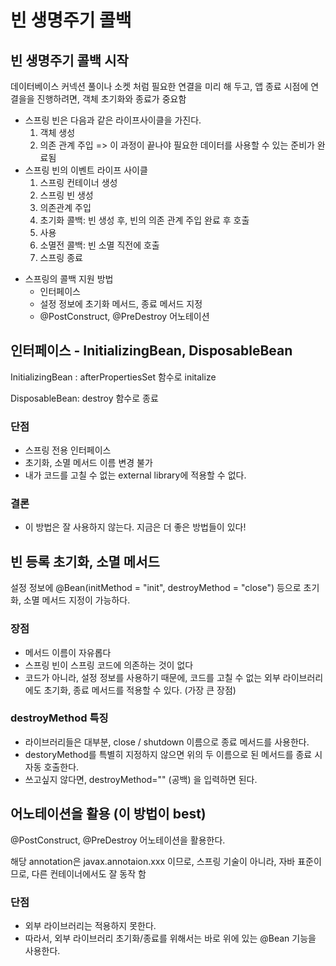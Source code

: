 # 빈 생명주기 콜백

## 빈 생명주기 콜백 시작

데이터베이스 커넥션 풀이나 소켓 처럼 필요한 연결을 미리 해 두고, 앱 종료 시점에 연결을을 진행하려면, 객체 초기화와 종료가 중요함

- 스프링 빈은 다음과 같은 라이프사이클을 가진다.
  1. 객체 생성
  2. 의존 관계 주입 => 이 과정이 끝나야 필요한 데이터를 사용할 수 있는 준비가 완료됨
- 스프링 빈의 이벤트 라이프 사이클
  1. 스프링 컨테이너 생성
  2. 스프링 빈 생성
  3. 의존관계 주입
  4. 초기화 콜백: 빈 생성 후, 빈의 의존 관계 주입 완료 후 호출
  5. 사용
  6. 소멸전 콜백: 빈 소멸 직전에 호출
  7. 스프링 종료

* 스프링의 콜백 지원 방법
  * 인터페이스
  * 설정 정보에 초기화 메서드, 종료 메서드 지정
  * @PostConstruct, @PreDestroy 어노테이션

## 인터페이스 - InitializingBean, DisposableBean

InitializingBean : afterPropertiesSet 함수로 initalize

DisposableBean: destroy 함수로 종료

### 단점

- 스프링 전용 인터페이스
- 초기화, 소멸 메서드 이름 변경 불가
- 내가 코드를 고칠 수 없는 external library에 적용할 수 없다.

### 결론

- 이 방법은 잘 사용하지 않는다. 지금은 더 좋은 방법들이 있다!

## 빈 등록 초기화, 소멸 메서드

설정 정보에 @Bean(initMethod = "init", destroyMethod = "close") 등으로 초기화, 소멸 메서드 지정이 가능하다.

### 장점

- 메서드 이름이 자유롭다
- 스프링 빈이 스프링 코드에 의존하는 것이 없다
- 코드가 아니라, 설정 정보를 사용하기 때문에, 코드를 고칠 수 없는 외부 라이브러리에도 초기화, 종료 메서드를 적용할 수 있다. (가장 큰 장점)

### destroyMethod 특징

- 라이브러리들은 대부분, close / shutdown 이름으로 종료 메서드를 사용한다.
- destoryMethod를 특별히 지정하지 않으면 위의 두 이름으로 된 메서드를 종료 시 자동 호출한다.
- 쓰고싶지 않다면, destroyMethod="" (공백) 을 입력하면 된다.

## 어노테이션을 활용 (이 방법이 best)

@PostConstruct, @PreDestroy 어노테이션을 활용한다.

해당 annotation은 javax.annotaion.xxx 이므로, 스프링 기술이 아니라, 자바 표준이므로, 다른 컨테이너에서도 잘 동작 함

### 단점

- 외부 라이브러리는 적용하지 못한다.
- 따라서, 외부 라이브러리 초기화/종료를 위해서는 바로 위에 있는 @Bean 기능을 사용한다.
